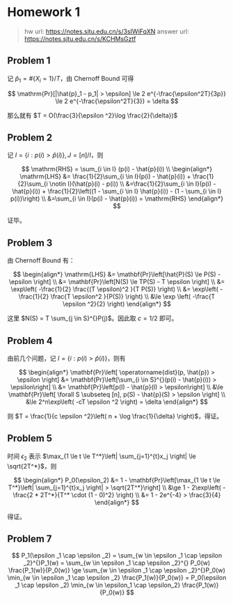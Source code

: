 # Homework 1

> hw url: <https://notes.sjtu.edu.cn/s/3sIWiFqXN>
> answer url: <https://notes.sjtu.edu.cn/s/KCHMsGztf>

## Problem 1

记 $\hat{p}_1 = \# \{ X_i = 1 \} / T$，由 Chernoff Bound 可得

$$
\mathrm{Pr}[|\hat{p}_1 - p_1| > \epsilon] \le 2 e^{-\frac{\epsilon^2T}{3p}} \le 2 e^{-\frac{\epsilon^2T}{3}} = \delta
$$

那么就有 $T = O(\frac{3}{\epsilon ^2}\log \frac{2}{\delta})$

## Problem 2

记 $I = \{ i : p(i) > \hat{p}(i) \}, J = [n] / I$，则

$$
\mathrm{RHS} = \sum_{i \in I} (p(i) - \hat{p}(i)) \\
\begin{align*}
    \mathrm{LHS} &= \frac{1}{2}\sum_{i \in I}(p(i) - \hat{p}(i)) + \frac{1}{2}\sum_{i \notin I}(\hat{p}(i) - p(i)) \\
    &=\frac{1}{2}\sum_{i \in I}(p(i) - \hat{p}(i)) + \frac{1}{2}\left((1 - \sum_{i \in I} \hat{p}(i)) - (1 - \sum_{i \in I} p(i))\right) \\
    &=\sum_{i \in I}(p(i) - \hat{p}(i)) = \mathrm{RHS}
\end{align*} 
$$

证毕。

## Problem 3

由 Chernoff Bound 有：

$$
\begin{align*}
    \mathrm{LHS} &= \mathbf{Pr}\left[\hat{P}(S) \le P(S) - \epsilon \right] \\
    &= \mathbf{Pr}\left[N(S) \le TP(S) - T \epsilon \right] \\
    &= \exp\left( -\frac{1}{2} \frac{(T \epsilon)^2 }{T P(S)} \right) \\
    &= \exp\left( -\frac{1}{2} \frac{T \epsilon^2 }{P(S)} \right) \\
    &\le \exp \left( -\frac{T \epsilon ^2}{2} \right) 
\end{align*} 
$$

这里 $N(S) = T \sum_{j \in S}^{}P(j)$。因此取 $c = 1/2$ 即可。

## Problem 4

由前几个问题，记 $I = \{ i : p(i) > \hat{p}(i) \}$，则有

$$
\begin{align*}
    \mathbf{Pr}\left[ \operatorname{dist}(p, \hat{p}) > \epsilon \right] &= \mathbf{Pr}\left[\sum_{i \in S}^{}(p(i) - \hat{p}(i)) > \epsilon\right] \\
    &= \mathbf{Pr}\left[p(I) - \hat{p}(I) > \epsilon\right] \\
    &\le \mathbf{Pr}\left[ \forall S \subseteq [n], p(S) - \hat{p}(S) > \epsilon \right] \\
    &\le 2^n\exp\left( -cT \epsilon ^2 \right) = \delta
\end{align*} 
$$

则 $T = \frac{1}{c \epsilon ^2}\left( n + \log \frac{1}{\delta} \right)$，得证。

## Problem 5

时间 $\epsilon _2$ 表示 $\max_{1 \le t \le T^*}\left| \sum_{j=1}^{t}x_j \right| \le \sqrt{2T^*}$，则

$$
\begin{align*}
    P_0(\epsilon_2) &= 1 - \mathbf{Pr}\left[\max_{1 \le t \le T^*}\left| \sum_{j=1}^{t}x_j \right| > \sqrt{2T^*}\right] \\
    &\ge 1 - 2\exp\left( -\frac{2 * 2T^*}{T^* \cdot (1 - 0)^2} \right) \\
    &= 1 - 2e^{-4} > \frac{3}{4}
\end{align*} 
$$

得证。

## Problem 7

$$
P_1(\epsilon _1 \cap \epsilon _2) = \sum_{w \in \epsilon _1 \cap \epsilon _2}^{}P_1(w) = \sum_{w \in \epsilon _1 \cap \epsilon _2}^{} P_0(w) \frac{P_1(w)}{P_0(w)} \ge \sum_{w \in \epsilon _1 \cap \epsilon _2}^{}P_0(w) \min_{w \in \epsilon _1 \cap \epsilon _2} \frac{P_1(w)}{P_0(w)} = P_0(\epsilon _1 \cap \epsilon _2) \min_{w \in \epsilon_1 \cap \epsilon_2} \frac{P_1(w)}{P_0(w)}
$$